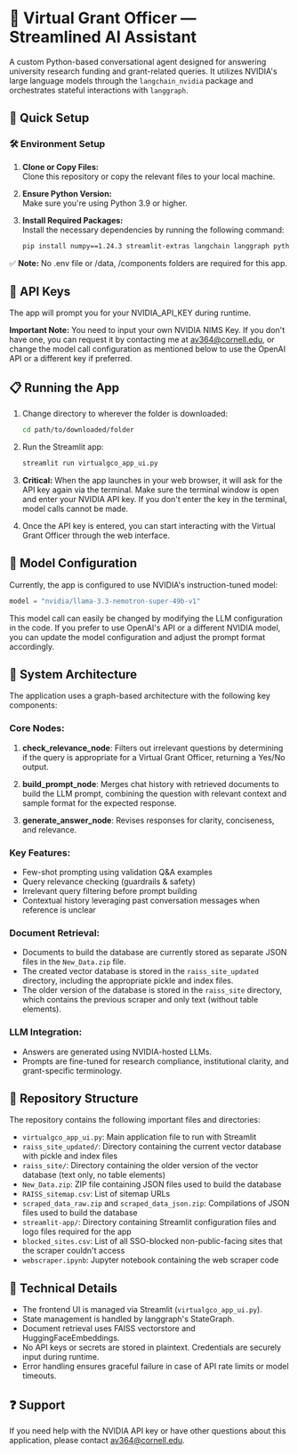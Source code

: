 # 🧠 Virtual Grant Officer — Streamlined AI Assistant

A custom Python-based conversational agent designed for answering university research funding and grant-related queries. It utilizes NVIDIA's large language models through the `langchain_nvidia` package and orchestrates stateful interactions with `langgraph`.

## 🔧 Quick Setup

### 🛠 Environment Setup

1. **Clone or Copy Files:**  
   Clone this repository or copy the relevant files to your local machine.

2. **Ensure Python Version:**  
   Make sure you're using Python 3.9 or higher.

3. **Install Required Packages:**  
   Install the necessary dependencies by running the following command:

   ```bash
   pip install numpy==1.24.3 streamlit-extras langchain langgraph python-dotenv openai sentence-transformers
   ```

✅ **Note:** No .env file or /data, /components folders are required for this app.

## 🔑 API Keys

The app will prompt you for your NVIDIA_API_KEY during runtime.

**Important Note:** You need to input your own NVIDIA NIMS Key. If you don't have one, you can request it by contacting me at av364@cornell.edu, or change the model call configuration as mentioned below to use the OpenAI API or a different key if preferred.

## 📋 Running the App

1. Change directory to wherever the folder is downloaded:
   ```bash
   cd path/to/downloaded/folder
   ```

2. Run the Streamlit app:
   ```bash
   streamlit run virtualgco_app_ui.py
   ```

3. **Critical:** When the app launches in your web browser, it will ask for the API key again via the terminal. Make sure the terminal window is open and enter your NVIDIA API key. If you don't enter the key in the terminal, model calls cannot be made.

4. Once the API key is entered, you can start interacting with the Virtual Grant Officer through the web interface.

## 🤖 Model Configuration

Currently, the app is configured to use NVIDIA's instruction-tuned model:

```python
model = "nvidia/llama-3.3-nemotron-super-49b-v1"
```

This model call can easily be changed by modifying the LLM configuration in the code. If you prefer to use OpenAI's API or a different NVIDIA model, you can update the model configuration and adjust the prompt format accordingly.

## 🧩 System Architecture

The application uses a graph-based architecture with the following key components:

### Core Nodes:
1. **check_relevance_node**: Filters out irrelevant questions by determining if the query is appropriate for a Virtual Grant Officer, returning a Yes/No output.

2. **build_prompt_node**: Merges chat history with retrieved documents to build the LLM prompt, combining the question with relevant context and sample format for the expected response.

3. **generate_answer_node**: Revises responses for clarity, conciseness, and relevance.

### Key Features:
- Few-shot prompting using validation Q&A examples
- Query relevance checking (guardrails & safety)
- Irrelevant query filtering before prompt building
- Contextual history leveraging past conversation messages when reference is unclear

### Document Retrieval:
- Documents to build the database are currently stored as separate JSON files in the `New_Data.zip` file.
- The created vector database is stored in the `raiss_site_updated` directory, including the appropriate pickle and index files.
- The older version of the database is stored in the `raiss_site` directory, which contains the previous scraper and only text (without table elements).

### LLM Integration:
- Answers are generated using NVIDIA-hosted LLMs.
- Prompts are fine-tuned for research compliance, institutional clarity, and grant-specific terminology.

## 📂 Repository Structure

The repository contains the following important files and directories:

- `virtualgco_app_ui.py`: Main application file to run with Streamlit
- `raiss_site_updated/`: Directory containing the current vector database with pickle and index files
- `raiss_site/`: Directory containing the older version of the vector database (text only, no table elements)
- `New_Data.zip`: ZIP file containing JSON files used to build the database
- `RAISS_sitemap.csv`: List of sitemap URLs
- `scraped_data_raw.zip` and `scraped_data_json.zip`: Compilations of JSON files used to build the database
- `streamlit-app/`: Directory containing Streamlit configuration files and logo files required for the app
- `blocked_sites.csv`: List of all SSO-blocked non-public-facing sites that the scraper couldn't access
- `webscraper.ipynb`: Jupyter notebook containing the web scraper code

## 📌 Technical Details

- The frontend UI is managed via Streamlit (`virtualgco_app_ui.py`).
- State management is handled by langgraph's StateGraph.
- Document retrieval uses FAISS vectorstore and HuggingFaceEmbeddings.
- No API keys or secrets are stored in plaintext. Credentials are securely input during runtime.
- Error handling ensures graceful failure in case of API rate limits or model timeouts.

## ❓ Support

If you need help with the NVIDIA API key or have other questions about this application, please contact av364@cornell.edu.

